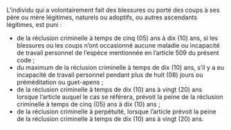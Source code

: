 L’individu qui a volontairement fait des blessures ou porté des coups à ses père ou mère légitimes, naturels ou adoptifs, ou autres ascendants légitimes, est puni :
- de la réclusion criminelle à temps de cinq (05) ans à dix (10) ans, si les blessures ou les coups n’ont occasionné aucune maladie ou incapacité de travail personnel de l’espèce mentionnée en l’article 509 du présent code ;
- du maximum de la réclusion criminelle à temps de dix (10) ans, s’il y a eu incapacité de travail personnel pendant plus de huit (08) jours ou préméditation ou guet-apens ;
- de la réclusion criminelle à temps de dix (10) ans à vingt (20) ans lorsque l’article auquel le cas se référera, prévoit la peine de la réclusion criminelle à temps de cinq (05) ans à dix (10) ans ;
- de la réclusion criminelle à perpétuité, lorsque l’article prévoit la peine de la réclusion criminelle à temps de dix (10) ans à vingt (20) ans.